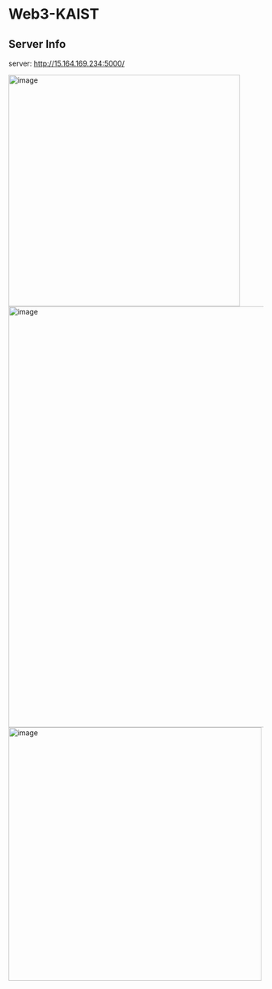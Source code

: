 # Web3-KAIST

## Server Info

server: http://15.164.169.234:5000/

<img width="457" alt="image" src="https://github.com/dlsumn/Web3-KAIST/assets/22411406/7cd2d02e-2df3-493c-bb39-e39b40579165">

<img width="831" alt="image" src="https://github.com/dlsumn/Web3-KAIST/assets/22411406/391c5939-9faf-4a1e-826e-5bb55eef932b">

<img width="500" alt="image" src="https://github.com/dlsumn/Web3-KAIST/assets/22411406/7b589259-e9ac-4e29-b4a0-a0e00a86e8a7">
